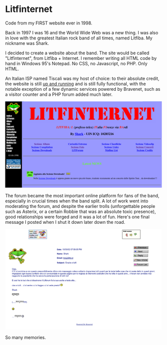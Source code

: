 # Litfinternet

Code from my FIRST website ever in 1998.

Back in 1997 I was 16 and the World Wide Web was a new thing. 
I was also in love with the greatest Italian rock band of all times, named Litfiba.
My nickname was Shark.

I decided to create a website about the band. The site would be called "Litfinternet", from Litfiba + Internet.
I remember writing all HTML code by hand in Windows 95's Notepad. No CSS, no Javascript, no PHP. Only HTML.

An Italian ISP named Tiscali was my host of choice: to their absolute credit, the website is still [up and running](http://web.tiscali.it/tifabi/) and is still fully functional,
with the notable exception of a few dynamic services powered by Bravenet, such as a visitor counter and a PHP forum added much later.

![Litfinternet still up in 2020](https://github.com/ticofab/litfinternet/blob/master/litfinternet-home-2020.png)

The forum became the most important online platform for fans of the band, especially in crucial times when the band split. A lot of work went into moderating the forum,
and despite the earlier trolls (unforgettable people such as Asterix, or a certain Robbie that was an absolute toxic presence), good relationships were forged and it was a lot of fun.
Here's one final message I posted when I shut it down later down the road.

![Last Litforum message](https://github.com/ticofab/litfinternet/blob/master/litforum-screen.png)

So many memories.
